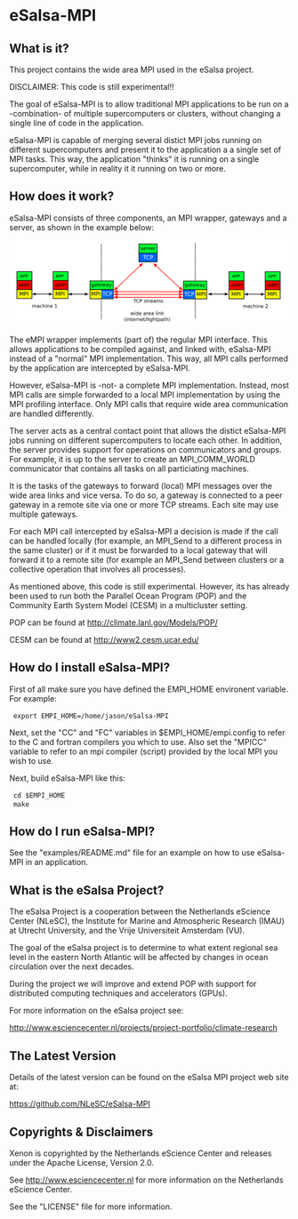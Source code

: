 eSalsa-MPI
==========

What is it? 
-----------

This project contains the wide area MPI used in the eSalsa project. 

DISCLAIMER: This code is still experimental!! 

The goal of eSalsa-MPI is to allow traditional MPI applications to 
be run on a -combination- of multiple supercomputers or clusters, 
without changing a single line of code in the application. 

eSalsa-MPI is capable of merging several distict MPI jobs running 
on different supercomputers and present it to the application a 
a single set of MPI tasks. This way, the application "thinks" it 
is running on a single supercomputer, while in reality it it 
running on two or more. 


How does it work? 
-----------------

eSalsa-MPI consists of three components, an MPI wrapper, gateways
and a server, as shown in the example below:

![example](doc/images/eSalsaMPI-setup.png "Example eSalsa-MPI setup")

The eMPI wrapper implements (part of) the regular MPI interface.
This allows applications to be compiled against, and linked with, 
eSalsa-MPI instead of a "normal" MPI implementation. This way, 
all MPI calls performed by the application are intercepted
by eSalsa-MPI. 

However, eSalsa-MPI is -not- a complete MPI implementation. Instead, 
most MPI calls are simple forwarded to a local MPI implementation 
by using the MPI profiling interface. Only MPI calls that
require wide area communication are handled differently. 

The server acts as a central contact point that allows
the distict eSalsa-MPI jobs running on different supercomputers to
locate each other. In addition, the server provides support for operations
on communicators and groups. For example, it is up to the server to 
create an MPI_COMM_WORLD communicator that contains all tasks on all 
particiating machines.

It is the tasks of the gateways to forward (local) MPI messages over 
the wide area links and vice versa. To do so, a gateway is connected
to a peer gateway in a remote site via one or more TCP streams. Each 
site may use multiple gateways.

For each MPI call intercepted by eSalsa-MPI a decision is made if the 
call can be handled locally (for example, an MPI_Send to a different 
process in the same cluster) or if it must be forwarded to a local 
gateway that will forward it to a remote site (for example an MPI_Send
between clusters or a collective operation that involves all processes). 

As mentioned above, this code is still experimental. However, its has 
already been used to run both the Parallel Ocean Program (POP) and the 
Community Earth System Model (CESM) in a multicluster setting.  
 
POP can be found at <http://climate.lanl.gov/Models/POP/>

CESM can be found at <http://www2.cesm.ucar.edu/>


How do I install eSalsa-MPI?
----------------------------

First of all make sure you have defined the EMPI_HOME environent variable. 
For example: 

     export EMPI_HOME=/home/jason/eSalsa-MPI

Next, set the "CC" and "FC" variables in $EMPI_HOME/empi.config to refer 
to the C and fortran compilers you which to use. Also set the "MPICC" 
variable to refer to an mpi compiler (script) provided by the local 
MPI you wish to use. 

Next, build eSalsa-MPI like this:

     cd $EMPI_HOME
     make


How do I run eSalsa-MPI?
------------------------

See the "examples/README.md" file for an example on how to use eSalsa-MPI 
in an application.


What is the eSalsa Project?
---------------------------

The eSalsa Project is a cooperation between the Netherlands eScience 
Center (NLeSC), the Institute for Marine and Atmospheric Research (IMAU) 
at Utrecht University, and the Vrije Universiteit Amsterdam (VU). 

The goal of the eSalsa project is to determine to what extent regional sea 
level in the eastern North Atlantic will be affected by changes in ocean 
circulation over the next decades.

During the project we will improve and extend POP with support for 
distributed computing techniques and accelerators (GPUs).

For more information on the eSalsa project see:
 
<http://www.esciencecenter.nl/projects/project-portfolio/climate-research>


The Latest Version
------------------

Details of the latest version can be found on the eSalsa MPI project 
web site at:

<https://github.com/NLeSC/eSalsa-MPI>


Copyrights & Disclaimers
------------------------

Xenon is copyrighted by the Netherlands eScience Center and 
releases under the Apache License, Version 2.0.

See <http://www.esciencecenter.nl> for more information on the 
Netherlands eScience Center.

See the "LICENSE" file for more information. 
